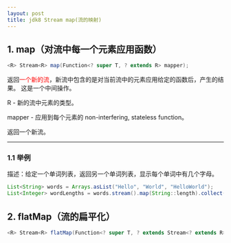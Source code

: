 ```yaml
---
layout: post
title: jdk8 Stream map(流的映射)
---
```


## 1. map（对流中每一个元素应用函数）

```java
<R> Stream<R> map(Function<? super T, ? extends R> mapper);
```

返回<font color="#FF0000">一个新的流</font>，新流中包含的是对当前流中的元素应用给定的函数后，产生的结果。
这是一个中间操作。

R - 新的流中元素的类型。  

mapper - 应用到每个元素的 non-interfering, stateless function。  

返回一个新流。  

----------------------------------------

### 1.1 举例
描述：给定一个单词列表，返回另一个单词列表，显示每个单词中有几个字母。
```java
List<String> words = Arrays.asList("Hello", "World", "HelloWorld");
List<Integer> wordLengths = words.stream().map(String::length).collect(Collectors.toList());
```

## 2. flatMap（流的扁平化）

```java
<R> Stream<R> flatMap(Function<? super T, ? extends Stream<? extends R>> mapper);
```